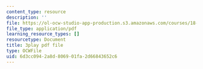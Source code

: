 ```yaml
---
content_type: resource
description: ''
file: https://ol-ocw-studio-app-production.s3.amazonaws.com/courses/18-06sc-linear-algebra-fall-2011/6d3cc0942a8d806901fa2d66843652c6_TX_vooSnhm8.pdf
file_type: application/pdf
learning_resource_types: []
resourcetype: Document
title: 3play pdf file
type: OCWFile
uid: 6d3cc094-2a8d-8069-01fa-2d66843652c6
---
```

